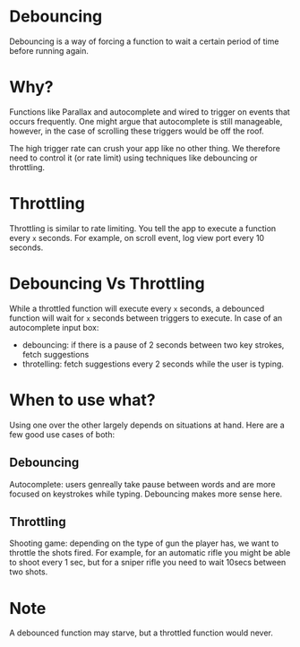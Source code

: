 # Debouncing
Debouncing is a way of forcing a function to wait a certain period of time before running again.

# Why?
Functions like Parallax and autocomplete and wired to trigger on events that occurs frequently. One might argue that autocomplete is still manageable, however, in the case of scrolling these triggers would be off the roof.

The high trigger rate can crush your app like no other thing. We therefore need to control it (or rate limit) using techniques like debouncing or throttling.

# Throttling
Throttling is similar to rate limiting. You tell the app to execute a function every `x` seconds. For example, on scroll event, log view port every 10 seconds.

# Debouncing Vs Throttling
While a throttled function will execute every `x` seconds, a debounced function will wait for `x` seconds between triggers to execute.
In case of an autocomplete input box:
-	debouncing: if there is a pause of 2 seconds between two key strokes, fetch suggestions
- throtelling: fetch suggestions every 2 seconds while the user is typing.

# When to use what?
Using one over the other largely depends on situations at hand. Here are a few good use cases of both:
## Debouncing
Autocomplete: users genreally take pause between words and are more focused on keystrokes while typing. Debouncing makes more sense here.

## Throttling
Shooting game: depending on the type of gun the player has, we want to throttle the shots fired. For example, for an automatic rifle you might be able to shoot every 1 sec, but for a sniper rifle you need to wait 10secs between two shots.

# Note
A debounced function may starve, but a throttled function would never.
